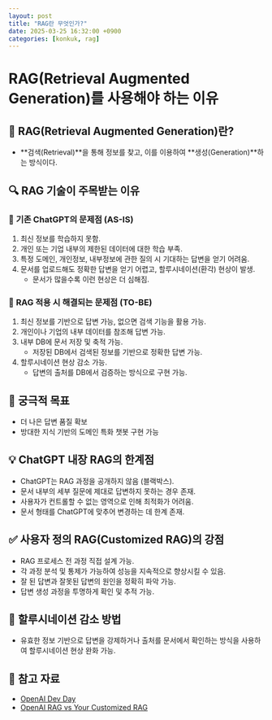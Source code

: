 ```yaml
---
layout: post
title: "RAG란 무엇인가?"
date: 2025-03-25 16:32:00 +0900
categories: [konkuk, rag]
---
```

# RAG(Retrieval Augmented Generation)를 사용해야 하는 이유

## 📌 **RAG(Retrieval Augmented Generation)란?**
- **검색(Retrieval)**을 통해 정보를 찾고, 이를 이용하여 **생성(Generation)**하는 방식이다.

## 🔍 **RAG 기술이 주목받는 이유**

### 🔹 **기존 ChatGPT의 문제점 (AS-IS)**
1. 최신 정보를 학습하지 못함.
2. 개인 또는 기업 내부의 제한된 데이터에 대한 학습 부족.
3. 특정 도메인, 개인정보, 내부정보에 관한 질의 시 기대하는 답변을 얻기 어려움.
4. 문서를 업로드해도 정확한 답변을 얻기 어렵고, 할루시네이션(환각) 현상이 발생.
   - 문서가 많을수록 이런 현상은 더 심해짐.

### 🔸 **RAG 적용 시 해결되는 문제점 (TO-BE)**
1. 최신 정보를 기반으로 답변 가능, 없으면 검색 기능을 활용 가능.
2. 개인이나 기업의 내부 데이터를 참조해 답변 가능.
3. 내부 DB에 문서 저장 및 축적 가능.
   - 저장된 DB에서 검색된 정보를 기반으로 정확한 답변 가능.
4. 할루시네이션 현상 감소 가능.
   - 답변의 출처를 DB에서 검증하는 방식으로 구현 가능.

## 🚩 **궁극적 목표**
- 더 나은 답변 품질 확보
- 방대한 지식 기반의 도메인 특화 챗봇 구현 가능

## 💡 **ChatGPT 내장 RAG의 한계점**
- ChatGPT는 RAG 과정을 공개하지 않음 (블랙박스).
- 문서 내부의 세부 질문에 제대로 답변하지 못하는 경우 존재.
- 사용자가 컨트롤할 수 없는 영역으로 인해 최적화가 어려움.
- 문서 형태를 ChatGPT에 맞추어 변경하는 데 한계 존재.

## ✅ **사용자 정의 RAG(Customized RAG)의 강점**
- RAG 프로세스 전 과정 직접 설계 가능.
- 각 과정 분석 및 통제가 가능하여 성능을 지속적으로 향상시킬 수 있음.
- 잘 된 답변과 잘못된 답변의 원인을 정확히 파악 가능.
- 답변 생성 과정을 투명하게 확인 및 추적 가능.

## 🚫 **할루시네이션 감소 방법**
- 유효한 정보 기반으로 답변을 강제하거나 출처를 문서에서 확인하는 방식을 사용하여 할루시네이션 현상 완화 가능.

## 📖 **참고 자료**
- [OpenAI Dev Day](https://openai.com/devday)
- [OpenAI RAG vs Your Customized RAG](https://thenewstack.io/openai-rag-vs-your-customized-rag-which-one-is-better/)
